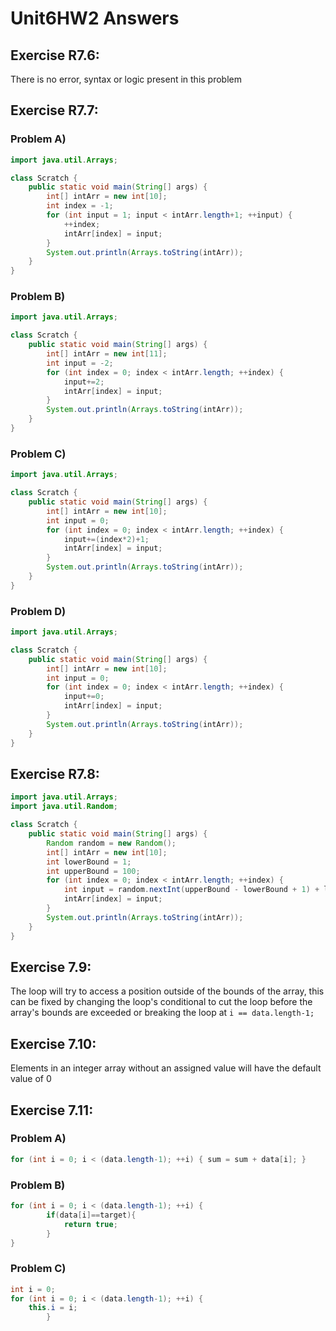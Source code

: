 # Unit6HW2 Answers
## Exercise R7.6:
There is no error, syntax or logic present in this problem
## Exercise R7.7:
### Problem A)
```java
import java.util.Arrays;

class Scratch {
    public static void main(String[] args) {
        int[] intArr = new int[10];
        int index = -1;
        for (int input = 1; input < intArr.length+1; ++input) {
            ++index;
            intArr[index] = input;
        }
        System.out.println(Arrays.toString(intArr));
    }
}
```
### Problem B)
```java
import java.util.Arrays;

class Scratch {
    public static void main(String[] args) {
        int[] intArr = new int[11];
        int input = -2;
        for (int index = 0; index < intArr.length; ++index) {
            input+=2;
            intArr[index] = input;
        }
        System.out.println(Arrays.toString(intArr));
    }
}
```
### Problem C)
```java
import java.util.Arrays;

class Scratch {
    public static void main(String[] args) {
        int[] intArr = new int[10];
        int input = 0;
        for (int index = 0; index < intArr.length; ++index) {
            input+=(index*2)+1;
            intArr[index] = input;
        }
        System.out.println(Arrays.toString(intArr));
    }
}
```
### Problem D)
```java
import java.util.Arrays;

class Scratch {
    public static void main(String[] args) {
        int[] intArr = new int[10];
        int input = 0;
        for (int index = 0; index < intArr.length; ++index) {
            input+=0;
            intArr[index] = input;
        }
        System.out.println(Arrays.toString(intArr));
    }
}
```
## Exercise R7.8:
```java
import java.util.Arrays;
import java.util.Random;

class Scratch {
    public static void main(String[] args) {
        Random random = new Random();
        int[] intArr = new int[10];
        int lowerBound = 1;
        int upperBound = 100;
        for (int index = 0; index < intArr.length; ++index) {
            int input = random.nextInt(upperBound - lowerBound + 1) + lowerBound;
            intArr[index] = input;
        }
        System.out.println(Arrays.toString(intArr));
    }
}
```
## Exercise 7.9:
The loop will try to access a position outside of the bounds of the array,
this can be fixed by changing the loop's conditional to cut the loop before the array's bounds are exceeded or
breaking the loop at ```i == data.length-1;```

## Exercise 7.10:
Elements in an integer array without an assigned value will have the default value of 0

## Exercise 7.11:
### Problem A)
```java
for (int i = 0; i < (data.length-1); ++i) { sum = sum + data[i]; }
```
### Problem B)
```java
for (int i = 0; i < (data.length-1); ++i) {
        if(data[i]==target){
            return true;
        }
}
```
### Problem C)
```java
int i = 0;
for (int i = 0; i < (data.length-1); ++i) {
    this.i = i;
        }
```

